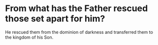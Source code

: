 # From what has the Father rescued those set apart for him?

He rescued them from the dominion of darkness and transferred them to the kingdom of his Son.
